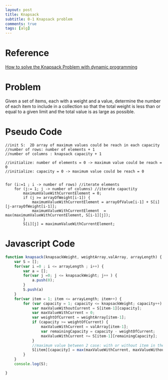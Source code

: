 ```yaml
---
layout: post
title: Knapsack
subtitle: 0-1 Knapsack problem
comments: true
tags: [alg]
---
```

# Reference
[How to solve the Knapsack Problem with dynamic programming](https://medium.com/@fabianterh/how-to-solve-the-knapsack-problem-with-dynamic-programming-eb88c706d3cf)

# Problem
Given a set of items, each with a weight and a value, determine the number of each item to include in a collection so that the total weight is less than or equal to a given limit and the total value is as large as possible.

# Pseudo Code
```text
//init S:  2D array of maximum values could be reach in each capacity 
//number of rows: number of elements + 1
//number of columns : knapsack capacity + 1

//initialize: number of elements = 0 -> maximum value could be reach = 0
//initialize: capacity = 0 -> maximum value could be reach = 0 


for (i:=1 ; i -> number of rows) //iterate elements
    for (j:= 1; j -> number of columns) //iterate capactity
        maximumValueWithCurrentElement = 0;
        if (j >= arrayOfWeight[i-1]) {
            maximumValueWithCurrentElement = arrayOfValue[i-1] + S[i][j-arrayOfWeight[i-1]];
            maximumValueWithCurrentElement  = max(maximumValueWithCurrentElement, S[i-1][j]);
        }
        S[i][j] = maximumValueWithCurrentElement;

```

# Javascript Code
```javascript
function knapsack(knapsackWeight, weightArray,valArray, arrayLength) {
    var S = [];
    for(var i =0 ; i <= arrayLength ; i++) {
        var a = [];
        for(var j =0; j <= knapsackWeight; j++ ) {
            a.push(0);
        }
        S.push(a)
    }
    for(var item = 1; item <= arrayLength; item++) {
        for (var capacity = 1; capacity <= knapsackWeight; capacity++) {
            var maxValueWithoutCurrent = S[item-1][capacity];
            var maxValueWithCurrent = 0;
            var weightOfCurrent = weightArray[item-1];
            if (capacity >= weightOfCurrent) {
                maxValueWithCurrent = valArray[item-1];
                var remainingCapacity = capacity - weightOfCurrent;
                maxValueWithCurrent += S[item-1][remainingCapacity];
            }
            //maximum value between 2 case: with or without item in the knapsack bag
            S[item][capacity] = max(maxValueWithCurrent, maxValueWithoutCurrent);
        }
    }
    console.log(S);

}
```